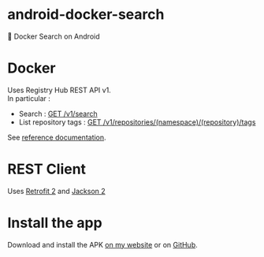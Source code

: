 # android-docker-search
:whale: Docker Search on Android

# Docker

Uses Registry Hub REST API v1.  
In particular :
- Search : [GET /v1/search](https://docs.docker.com/v1.6/reference/api/registry_api/#search)
- List repository tags : [GET /v1/repositories/(namespace)/(repository)/tags](https://docs.docker.com/v1.6/reference/api/registry_api/#list-repository-tags)

See [reference documentation](https://docs.docker.com/v1.6/reference/api/registry_api/).

# REST Client

Uses [Retrofit 2](https://square.github.io/retrofit/) and [Jackson 2](https://github.com/FasterXML/jackson)

# Install the app

Download and install the APK [on my website](http://g.husta.free.fr/android/#docker-search) or on [GitHub](https://github.com/ghusta/android-docker-search/releases).
